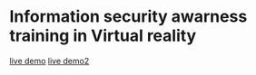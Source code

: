 # Information security awarness training in Virtual reality
[live demo](https://dybddy.github.io/vristraining/)
[live demo2](https://vristraining.netlify.app/)

